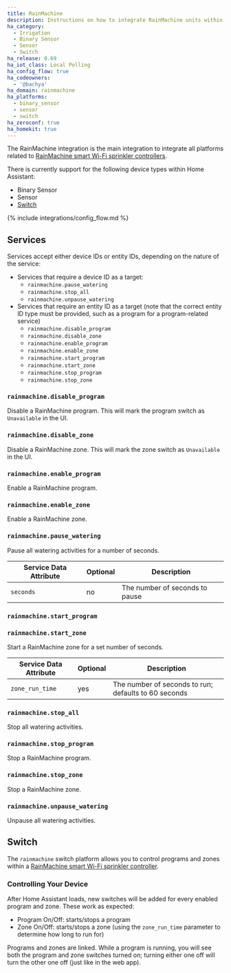 ```yaml
---
title: RainMachine
description: Instructions on how to integrate RainMachine units within Home Assistant.
ha_category:
  - Irrigation
  - Binary Sensor
  - Sensor
  - Switch
ha_release: 0.69
ha_iot_class: Local Polling
ha_config_flow: true
ha_codeowners:
  - '@bachya'
ha_domain: rainmachine
ha_platforms:
  - binary_sensor
  - sensor
  - switch
ha_zeroconf: true
ha_homekit: true
---
```


The RainMachine integration is the main integration to integrate all platforms related to [RainMachine smart Wi-Fi sprinkler controllers](https://www.rainmachine.com/).

There is currently support for the following device types within Home Assistant:

- Binary Sensor
- Sensor
- [Switch](#switch)

{% include integrations/config_flow.md %}

## Services

Services accept either device IDs or entity IDs, depending on the nature of the service:

* Services that require a device ID as a target:
    * `rainmachine.pause_watering`
    * `rainmachine.stop_all`
    * `rainmachine.unpause_watering`
* Services that require an entity ID as a target (note that the correct entity ID type must be provided, such as a program for a program-related service)
    * `rainmachine.disable_program`
    * `rainmachine.disable_zone`
    * `rainmachine.enable_program`
    * `rainmachine.enable_zone`
    * `rainmachine.start_program`
    * `rainmachine.start_zone`
    * `rainmachine.stop_program`
    * `rainmachine.stop_zone`

### `rainmachine.disable_program`

Disable a RainMachine program. This will mark the program switch as
`Unavailable` in the UI.

### `rainmachine.disable_zone`

Disable a RainMachine zone. This will mark the zone switch as
`Unavailable` in the UI.

### `rainmachine.enable_program`

Enable a RainMachine program.

### `rainmachine.enable_zone`

Enable a RainMachine zone.

### `rainmachine.pause_watering`

Pause all watering activities for a number of seconds.

| Service Data Attribute    | Optional | Description                                                 |
|---------------------------|----------|-------------------------------------------------------------|
| `seconds`                   |      no  | The number of seconds to pause                              |

### `rainmachine.start_program`

### `rainmachine.start_zone`

Start a RainMachine zone for a set number of seconds.

| Service Data Attribute    | Optional | Description                                                 |
|---------------------------|----------|-------------------------------------------------------------|
| `zone_run_time`             |      yes | The number of seconds to run; defaults to 60 seconds        |

### `rainmachine.stop_all`

Stop all watering activities.

### `rainmachine.stop_program`

Stop a RainMachine program.

### `rainmachine.stop_zone`

Stop a RainMachine zone.

### `rainmachine.unpause_watering`

Unpause all watering activities.

## Switch

The `rainmachine` switch platform allows you to control programs and zones within a [RainMachine smart Wi-Fi sprinkler controller](https://www.rainmachine.com/).

### Controlling Your Device

After Home Assistant loads, new switches will be added for every enabled program and zone. These work as expected:

- Program On/Off: starts/stops a program
- Zone On/Off: starts/stops a zone (using the `zone_run_time` parameter to determine how long to run for)

Programs and zones are linked. While a program is running, you will see both the program and zone switches turned on; turning either one off will turn the other one off (just like in the web app).

